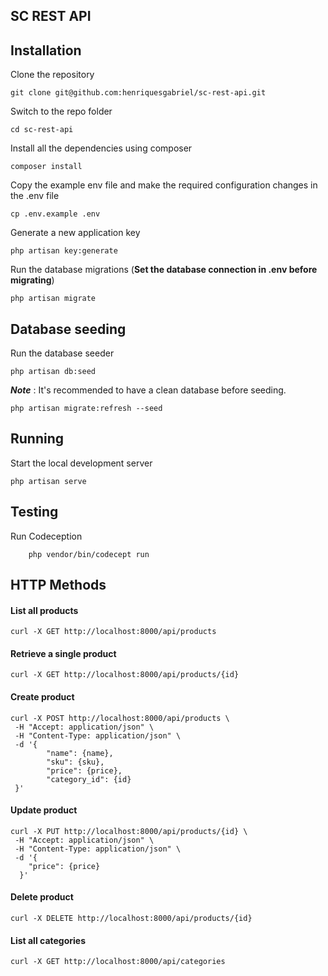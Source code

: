 ## SC REST API

## Installation

Clone the repository

    git clone git@github.com:henriquesgabriel/sc-rest-api.git

Switch to the repo folder

    cd sc-rest-api

Install all the dependencies using composer

    composer install

Copy the example env file and make the required configuration changes in the .env file

    cp .env.example .env

Generate a new application key

    php artisan key:generate

Run the database migrations (**Set the database connection in .env before migrating**)

    php artisan migrate

## Database seeding

Run the database seeder

    php artisan db:seed

**_Note_** : It's recommended to have a clean database before seeding.

    php artisan migrate:refresh --seed

## Running

Start the local development server

    php artisan serve

## Testing

Run Codeception

        php vendor/bin/codecept run

## HTTP Methods

#### List all products

```console
curl -X GET http://localhost:8000/api/products
```

#### Retrieve a single product

```console
curl -X GET http://localhost:8000/api/products/{id}
```

#### Create product

```console
curl -X POST http://localhost:8000/api/products \
 -H "Accept: application/json" \
 -H "Content-Type: application/json" \
 -d '{
        "name": {name},
        "sku": {sku},
        "price": {price},
        "category_id": {id}
 }'
```

#### Update product

```console
curl -X PUT http://localhost:8000/api/products/{id} \
 -H "Accept: application/json" \
 -H "Content-Type: application/json" \
 -d '{
    "price": {price}
  }'
```

#### Delete product

```console
curl -X DELETE http://localhost:8000/api/products/{id}

```

#### List all categories

```console
curl -X GET http://localhost:8000/api/categories

```
